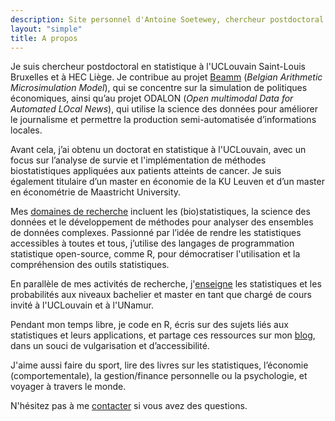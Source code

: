 ```yaml
---
description: Site personnel d'Antoine Soetewey, chercheur postdoctoral en statistique à l'UCLouvain Saint-Louis Bruxelles et HEC Liège
layout: "simple"
title: A propos
---
```


Je suis chercheur postdoctoral en statistique à l'UCLouvain Saint-Louis Bruxelles et à HEC Liège. Je contribue au projet [Beamm](https://beamm.brussels/) (*Belgian Arithmetic Microsimulation Model*), qui se concentre sur la simulation de politiques économiques, ainsi qu’au projet ODALON (*Open multimodal Data for Automated LOcal News*), qui utilise la science des données pour améliorer le journalisme et permettre la production semi-automatisée d’informations locales.

Avant cela, j’ai obtenu un doctorat en statistique à l'UCLouvain, avec un focus sur l’analyse de survie et l'implémentation de méthodes biostatistiques appliquées aux patients atteints de cancer. Je suis également titulaire d’un master en économie de la KU Leuven et d’un master en économétrie de Maastricht University.  

Mes [domaines de recherche](/fr/research/) incluent les (bio)statistiques, la science des données et le développement de méthodes pour analyser des ensembles de données complexes. Passionné par l’idée de rendre les statistiques accessibles à toutes et tous, j’utilise des langages de programmation statistique open-source, comme R, pour démocratiser l'utilisation et la compréhension des outils statistiques.  

En parallèle de mes activités de recherche, j'[enseigne](/fr/teaching/) les statistiques et les probabilités aux niveaux bachelier et master en tant que chargé de cours invité à l'UCLouvain et à l'UNamur.  

<!--
Je donne également des formations et du conseil en science des données, statistiques et R (logiciel statistique open source) dans le cadre de la plateforme technologique du Support en Méthodologie et Calcul Statistique de l'UCLouvain.

Compte tenu de mon expérience, j'accompagne également des :

- **Etudiants et chercheurs** dans leurs études ou la partie statistique de leur mémoire, TFE, thèse ou projet de recherche, grâce à des cours sur mesure et un accompagnement personnalisé en statistique et probabilité. Voir plus d'informations sur [easystat.be](https://easystat.be/).
- **Professionnels et entreprises** dans leurs recherches, analyses de données et prises de décisions éclairées en apportant une dimension statistique à leurs projets, quel que soit le secteur, le coeur de métier ou la taille de l'entreprise. Plus d'informations sur [datanalyze.be](https://datanalyze.be/fr/).

Si vous avez besoin d'aide en statistiques, en analyse de données ou en R, n'hésitez pas à me contacter via le site web correspondant
!-->

Pendant mon temps libre, je code en R, écris sur des sujets liés aux statistiques et leurs applications, et partage ces ressources sur mon [blog](https://statsandr.com/), dans un souci de vulgarisation et d’accessibilité.

J'aime aussi faire du sport, lire des livres sur les statistiques, l’économie (comportementale), la gestion/finance personnelle ou la psychologie, et voyager à travers le monde.

N'hésitez pas à me [contacter](/fr/contact/) si vous avez des questions.
